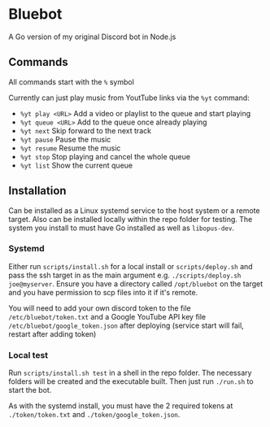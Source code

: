 # Bluebot

A Go version of my original Discord bot in Node.js

## Commands

All commands start with the `%` symbol

Currently can just play music from YoutTube links via the `%yt` command:

- `%yt play <URL>` Add a video or playlist to the queue and start playing
- `%yt queue <URL>` Add to the queue once already playing
- `%yt next` Skip forward to the next track
- `%yt pause` Pause the music
- `%yt resume` Resume the music
- `%yt stop` Stop playing and cancel the whole queue
- `%yt list` Show the current queue

## Installation
Can be installed as a Linux systemd service to the host system or a remote target. Also can be installed locally within the repo folder for testing.
The system you install to must have Go installed as well as `libopus-dev`.

### Systemd
Either run `scripts/install.sh` for a local install or `scripts/deploy.sh` and pass the ssh target in as the main argument e.g. `./scripts/deploy.sh joe@myserver`.
Ensure you have a directory called `/opt/bluebot` on the target and you have permission to scp files into it if it's remote. 

You will need to add your own discord token to the file `/etc/bluebot/token.txt` and a Google YouTube API key file `/etc/bluebot/google_token.json` after deploying (service start will fail, restart after adding token)

### Local test
Run `scripts/install.sh test` in a shell in the repo folder. The necessary folders will be created and the executable built. Then just run `./run.sh` to start the bot. 

As with the systemd install, you must have the 2 required tokens at `./token/token.txt` and `./token/google_token.json`. 
